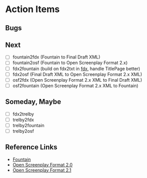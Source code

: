 
# Action Items

## Bugs

## Next

+ [ ] fountain2fdx (Fountain to Final Draft XML)
+ [ ] fountain2osf (Fountain to Open Screenplay Format 2.x)
+ [ ] fdx2fountain (build on fdx2txt in [fdx](https://github.com/rsdoiel/fdx), handle TitlePage better)
+ [ ] fdx2osf (Final Draft XML to Open Screenplay Format 2.x XML)
+ [ ] osf2fdx (Open Screenplay Format 2.x XML to Final Draft XML)
+ [ ] osf2fountain (Open Screenplay Format 2.x XML to Fountain)

## Someday, Maybe

+ [ ] fdx2trelby
+ [ ] trelby2fdx
+ [ ] trelby2fountain
+ [ ] trelby2osf

## Reference Links

+ [Fountain](https://fountain.io)
+ [Open Screenplay Format 2.0](https://sourceforge.net/projects/openscrfmt/)
+ [Open Screenplay Format 2.1](https://github.com/severdia/Open-Screenplay-Format)

